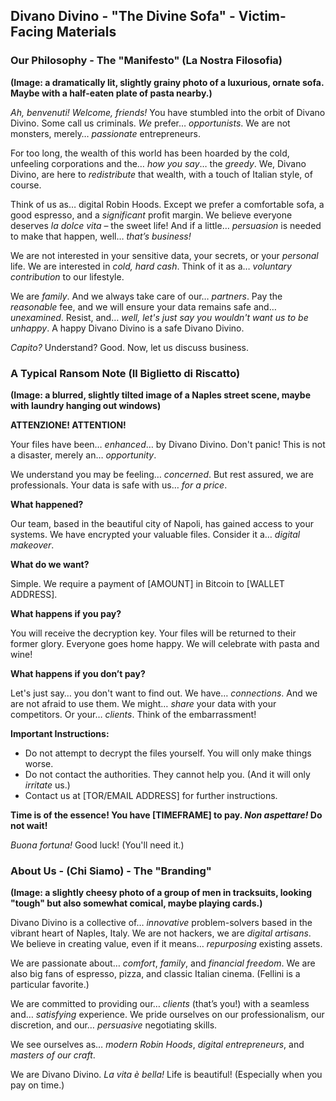 ## Divano Divino - "The Divine Sofa" - Victim-Facing Materials

### Our Philosophy - The "Manifesto" (La Nostra Filosofia)

**(Image: a dramatically lit, slightly grainy photo of a luxurious, ornate sofa. Maybe with a half-eaten plate of pasta nearby.)**

*Ah, benvenuti! Welcome, friends!* You have stumbled into the orbit of Divano Divino.  Some call us criminals. *We* prefer… *opportunists*. We are not monsters, merely… *passionate* entrepreneurs.

For too long, the wealth of this world has been hoarded by the cold, unfeeling corporations and the… *how you say*… the *greedy*. We, Divano Divino, are here to *redistribute* that wealth, with a touch of Italian style, of course.

Think of us as… digital Robin Hoods.  Except we prefer a comfortable sofa, a good espresso, and a *significant* profit margin.  We believe everyone deserves *la dolce vita* – the sweet life! And if a little… *persuasion* is needed to make that happen, well… *that’s business!*

We are not interested in your sensitive data, your secrets, or your *personal* life. We are interested in *cold, hard cash*. Think of it as a… *voluntary contribution* to our lifestyle. 

We are *family*.  And we always take care of our… *partners*.  Pay the *reasonable* fee, and we will ensure your data remains safe and… *unexamined*. Resist, and… *well, let's just say you wouldn't want us to be unhappy*.  A happy Divano Divino is a safe Divano Divino.

*Capito?* Understand?  Good.  Now, let us discuss business.



### A Typical Ransom Note (Il Biglietto di Riscatto)

**(Image: a blurred, slightly tilted image of a Naples street scene, maybe with laundry hanging out windows)**

**ATTENZIONE! ATTENTION!**

Your files have been… *enhanced*… by Divano Divino. Don't panic! This is not a disaster, merely an… *opportunity*.

We understand you may be feeling… *concerned*. But rest assured, we are professionals.  Your data is safe with us… *for a price*.

**What happened?**

Our team, based in the beautiful city of Napoli, has gained access to your systems.  We have encrypted your valuable files.  Consider it a… *digital makeover*.

**What do we want?**

Simple. We require a payment of [AMOUNT] in Bitcoin to [WALLET ADDRESS].  

**What happens if you pay?**

You will receive the decryption key. Your files will be returned to their former glory. Everyone goes home happy. We will celebrate with pasta and wine!

**What happens if you don’t pay?**

Let's just say… you don't want to find out. We have… *connections*.  And we are not afraid to use them. We might… *share* your data with your competitors. Or your… *clients*. Think of the embarrassment!

**Important Instructions:**

*   Do not attempt to decrypt the files yourself. You will only make things worse.
*   Do not contact the authorities. They cannot help you. (And it will only *irritate* us.)
*   Contact us at [TOR/EMAIL ADDRESS] for further instructions.

**Time is of the essence! You have [TIMEFRAME] to pay.  *Non aspettare!*  Do not wait!**

*Buona fortuna!* Good luck! (You'll need it.)



### About Us - (Chi Siamo) - The "Branding"

**(Image: a slightly cheesy photo of a group of men in tracksuits, looking "tough" but also somewhat comical, maybe playing cards.)**

Divano Divino is a collective of… *innovative* problem-solvers based in the vibrant heart of Naples, Italy. We are not hackers, we are *digital artisans*. We believe in creating value, even if it means… *repurposing* existing assets.

We are passionate about… *comfort*, *family*, and *financial freedom*. We are also big fans of espresso, pizza, and classic Italian cinema.  (Fellini is a particular favorite.)

We are committed to providing our… *clients* (that’s you!) with a seamless and… *satisfying* experience.  We pride ourselves on our professionalism, our discretion, and our… *persuasive* negotiating skills.

We see ourselves as… *modern Robin Hoods*, *digital entrepreneurs*, and *masters of our craft*. 

We are Divano Divino. *La vita è bella!* Life is beautiful! (Especially when you pay on time.)
